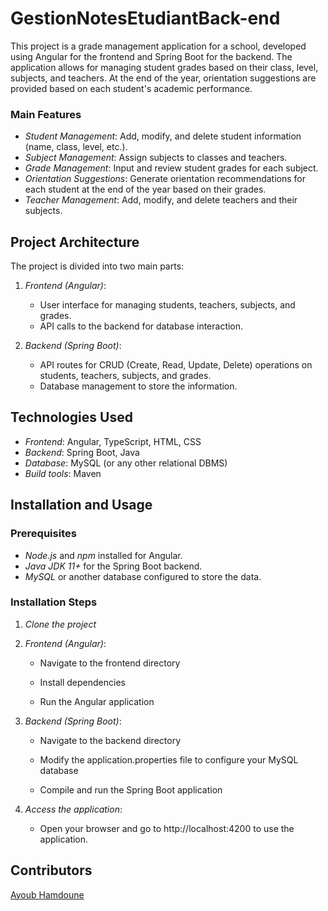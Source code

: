 # GestionNotesEtudiantBack-end
This project is a grade management application for a school, developed using Angular for the frontend and Spring Boot for the backend. The application allows for managing student grades based on their class, level, subjects, and teachers. At the end of the year, orientation suggestions are provided based on each student's academic performance.


### Main Features
- *Student Management*: Add, modify, and delete student information (name, class, level, etc.).
- *Subject Management*: Assign subjects to classes and teachers.
- *Grade Management*: Input and review student grades for each subject.
- *Orientation Suggestions*: Generate orientation recommendations for each student at the end of the year based on their grades.
- *Teacher Management*: Add, modify, and delete teachers and their subjects.

## Project Architecture
The project is divided into two main parts:
1. *Frontend (Angular)*:
   - User interface for managing students, teachers, subjects, and grades.
   - API calls to the backend for database interaction.

2. *Backend (Spring Boot)*:
   - API routes for CRUD (Create, Read, Update, Delete) operations on students, teachers, subjects, and grades.
   - Database management to store the information.

## Technologies Used
- *Frontend*: Angular, TypeScript, HTML, CSS
- *Backend*: Spring Boot, Java
- *Database*: MySQL (or any other relational DBMS)
- *Build tools*: Maven

## Installation and Usage

### Prerequisites
- *Node.js* and *npm* installed for Angular.
- *Java JDK 11+* for the Spring Boot backend.
- *MySQL* or another database configured to store the data.

### Installation Steps
1. *Clone the project*

2. *Frontend (Angular)*:
    - Navigate to the frontend directory
      
    - Install dependencies
      
    - Run the Angular application

3. *Backend (Spring Boot)*:
    - Navigate to the backend directory
      
    - Modify the application.properties file to configure your MySQL database
     
    - Compile and run the Spring Boot application
     

4. *Access the application*:
   
   - Open your browser and go to http://localhost:4200 to use the application.

## Contributors
[Ayoub Hamdoune](https://github.com/ayoubhamdoune)
